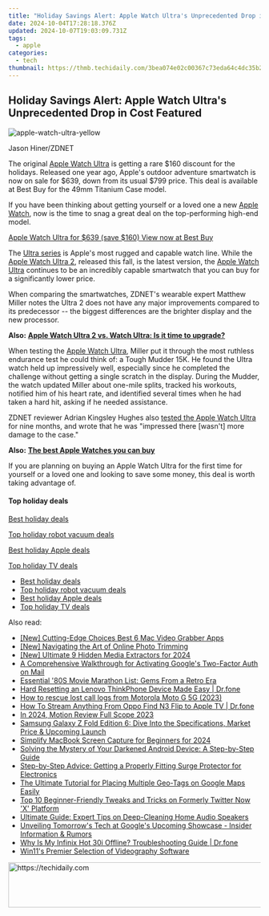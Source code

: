 ```yaml
---
title: "Holiday Savings Alert: Apple Watch Ultra's Unprecedented Drop in Cost Featured"
date: 2024-10-04T17:28:18.376Z
updated: 2024-10-07T19:03:09.731Z
tags:
  - apple
categories:
  - tech
thumbnail: https://thmb.techidaily.com/3bea074e02c00367c73eda64c4dc35b2b7531a1754ee9632a9d2f7f9073f37e2.jpg
---
```


## Holiday Savings Alert: Apple Watch Ultra's Unprecedented Drop in Cost Featured

![apple-watch-ultra-yellow](https://www.zdnet.com/a/img/resize/c4eb17404b5fcd7b50302feb2f8ed399e856e6e6/2022/09/08/081d5078-6ebe-4ecb-8d0d-f80bc04a1484/apple-watch-ultra-yellow.jpg?auto=webp&width=1280)

Jason Hiner/ZDNET

The original [Apple Watch Ultra](https://shop-links.co/link/?url=https%3A%2F%2Fwww.bestbuy.com%2Fsite%2Fapple-watch-ultra-gps-cellular-49mm-titanium-case-with-orange-alpine-loop-large-titanium%2F6339710.p%3FskuId%3D6339710&publisher_slug=itechdaily19598&exclusive=1) is getting a rare $160 discount for the holidays. Released one year ago, Apple's outdoor adventure smartwatch is now on sale for $639, down from its usual $799 price. This deal is available at Best Buy for the 49mm Titanium Case model. 

If you have been thinking about getting yourself or a loved one a new [Apple Watch](https://www.zdnet.com/article/best-apple-watch/), now is the time to snag a great deal on the top-performing high-end model. 

[Apple Watch Ultra for $639 (save $160) View now at Best Buy](https://shop-links.co/link/?url=https%3A%2F%2Fwww.bestbuy.com%2Fsite%2Fapple-watch-ultra-gps-cellular-49mm-titanium-case-with-orange-alpine-loop-large-titanium%2F6339710.p%3FskuId%3D6339710&publisher_slug=itechdaily19598&exclusive=1)

The [Ultra series](https://www.zdnet.com/article/apple-watch-ultra-review/) is Apple's most rugged and capable watch line. While the [Apple Watch Ultra 2](https://www.zdnet.com/article/best-smartwatch/), released this fall, is the latest version, the [Apple Watch Ultra](https://shop-links.co/link/?url=https%3A%2F%2Fwww.bestbuy.com%2Fsite%2Fapple-watch-ultra-gps-cellular-49mm-titanium-case-with-orange-alpine-loop-large-titanium%2F6339710.p%3FskuId%3D6339710&publisher_slug=itechdaily19598&exclusive=1) continues to be an incredibly capable smartwatch that you can buy for a significantly lower price. 

When comparing the smartwatches, ZDNET's wearable expert Matthew Miller notes the Ultra 2 does not have any major improvements compared to its predecessor -- the biggest differences are the brighter display and the new processor. 

**Also:** [**Apple Watch Ultra 2 vs. Watch Ultra: Is it time to upgrade?**](https://www.zdnet.com/article/apple-watch-ultra-2-vs-ultra/)

When testing the [Apple Watch Ultra](https://shop-links.co/link/?url=https%3A%2F%2Fwww.bestbuy.com%2Fsite%2Fapple-watch-ultra-gps-cellular-49mm-titanium-case-with-orange-alpine-loop-large-titanium%2F6339710.p%3FskuId%3D6339710&publisher_slug=itechdaily19598&exclusive=1), Miller put it through the most ruthless endurance test he could think of: a Tough Mudder 15K. He found the Ultra watch held up impressively well, especially since he completed the challenge without getting a single scratch in the display. During the Mudder, the watch updated Miller about one-mile splits, tracked his workouts, notified him of his heart rate, and identified several times when he had taken a hard hit, asking if he needed assistance. 

ZDNET reviewer Adrian Kingsley Hughes also [tested the Apple Watch Ultra](https://www.zdnet.com/article/how-tough-is-the-apple-watch-ultra-i-stress-tested-it-for-9-months/) for nine months, and wrote that he was "impressed there \[wasn't\] more damage to the case."

**Also:** [**The best Apple Watches you can buy**](https://www.zdnet.com/article/best-apple-watch/)

If you are planning on buying an Apple Watch Ultra for the first time for yourself or a loved one and looking to save some money, this deal is worth taking advantage of.

#### Top holiday deals

[Best holiday deals](https://www.zdnet.com/article/best-holiday-deals-2023/ "Best holiday deals")

[Top holiday robot vacuum deals](https://www.zdnet.com/article/best-holiday-robot-vacuum-deals/ "Top holiday robot vacuum deals")

[Best holiday Apple deals](https://www.zdnet.com/article/best-holiday-apple-deals/ "Best holiday Apple deals")

[Top holiday TV deals](https://www.zdnet.com/article/best-holiday-tv-deals-2023/ "Top holiday TV deals")

* [Best holiday deals](https://www.zdnet.com/article/best-holiday-deals-2023/ "Best holiday deals")
* [Top holiday robot vacuum deals](https://www.zdnet.com/article/best-holiday-robot-vacuum-deals/ "Top holiday robot vacuum deals")
* [Best holiday Apple deals](https://www.zdnet.com/article/best-holiday-apple-deals/ "Best holiday Apple deals")
* [Top holiday TV deals](https://www.zdnet.com/article/best-holiday-tv-deals-2023/ "Top holiday TV deals")

<ins class="adsbygoogle"
     style="display:block"
     data-ad-format="autorelaxed"
     data-ad-client="ca-pub-7571918770474297"
     data-ad-slot="1223367746"></ins>

<ins class="adsbygoogle"
     style="display:block"
     data-ad-client="ca-pub-7571918770474297"
     data-ad-slot="8358498916"
     data-ad-format="auto"
     data-full-width-responsive="true"></ins>

<span class="atpl-alsoreadstyle">Also read:</span>
<div><ul>
<li><a href="https://video-capture.techidaily.com/new-cutting-edge-choices-best-6-mac-video-grabber-apps/"><u>[New] Cutting-Edge Choices Best 6 Mac Video Grabber Apps</u></a></li>
<li><a href="https://extra-guidance.techidaily.com/new-navigating-the-art-of-online-photo-trimming/"><u>[New] Navigating the Art of Online Photo Trimming</u></a></li>
<li><a href="https://facebook-clips.techidaily.com/new-ultimate-9-hidden-media-extractors-for-2024/"><u>[New] Ultimate 9 Hidden Media Extractors for 2024</u></a></li>
<li><a href="https://techno-recovery.techidaily.com/a-comprehensive-walkthrough-for-activating-googles-two-factor-auth-on-mail/"><u>A Comprehensive Walkthrough for Activating Google's Two-Factor Auth on Mail</u></a></li>
<li><a href="https://techno-recovery.techidaily.com/essential-80s-movie-marathon-list-gems-from-a-retro-era/"><u>Essential '80S Movie Marathon List: Gems From a Retro Era</u></a></li>
<li><a href="https://techidaily.com/hard-resetting-an-lenovo-thinkphone-device-made-easy-drfone-by-drfone-reset-android-reset-android/"><u>Hard Resetting an Lenovo ThinkPhone Device Made Easy | Dr.fone</u></a></li>
<li><a href="https://blog-min.techidaily.com/how-to-rescue-lost-call-logs-from-motorola-moto-g-5g-2023-by-fonelab-android-recover-call-logs/"><u>How to rescue lost call logs from Motorola Moto G 5G (2023)</u></a></li>
<li><a href="https://screen-mirror.techidaily.com/how-to-stream-anything-from-oppo-find-n3-flip-to-apple-tv-drfone-by-drfone-android/"><u>How To Stream Anything From Oppo Find N3 Flip to Apple TV | Dr.fone</u></a></li>
<li><a href="https://extra-support.techidaily.com/in-2024-motion-review-full-scope-2023/"><u>In 2024, Motion Review Full Scope 2023</u></a></li>
<li><a href="https://techno-recovery.techidaily.com/samsung-galaxy-z-fold-edition-6-dive-into-the-specifications-market-price-and-upcoming-launch/"><u>Samsung Galaxy Z Fold Edition 6: Dive Into the Specifications, Market Price & Upcoming Launch</u></a></li>
<li><a href="https://visual-screen-recording.techidaily.com/simplify-macbook-screen-capture-for-beginners-for-2024/"><u>Simplify MacBook Screen Capture for Beginners for 2024</u></a></li>
<li><a href="https://techno-recovery.techidaily.com/solving-the-mystery-of-your-darkened-android-device-a-step-by-step-guide/"><u>Solving the Mystery of Your Darkened Android Device: A Step-by-Step Guide</u></a></li>
<li><a href="https://techno-recovery.techidaily.com/step-by-step-advice-getting-a-properly-fitting-surge-protector-for-electronics/"><u>Step-by-Step Advice: Getting a Properly Fitting Surge Protector for Electronics</u></a></li>
<li><a href="https://techno-recovery.techidaily.com/the-ultimate-tutorial-for-placing-multiple-geo-tags-on-google-maps-easily/"><u>The Ultimate Tutorial for Placing Multiple Geo-Tags on Google Maps Easily</u></a></li>
<li><a href="https://techno-recovery.techidaily.com/top-10-beginner-friendly-tweaks-and-tricks-on-formerly-twitter-now-x-platform/"><u>Top 10 Beginner-Friendly Tweaks and Tricks on Formerly Twitter Now 'X' Platform</u></a></li>
<li><a href="https://techno-recovery.techidaily.com/ultimate-guide-expert-tips-on-deep-cleaning-home-audio-speakers/"><u>Ultimate Guide: Expert Tips on Deep-Cleaning Home Audio Speakers</u></a></li>
<li><a href="https://techno-recovery.techidaily.com/unveiling-tomorrows-tech-at-googles-upcoming-showcase-insider-information-and-rumors/"><u>Unveiling Tomorrow's Tech at Google's Upcoming Showcase - Insider Information & Rumors</u></a></li>
<li><a href="https://howto.techidaily.com/why-is-my-infinix-hot-30i-offline-troubleshooting-guide-drfone-by-drfone-fix-android-problems-fix-android-problems/"><u>Why Is My Infinix Hot 30i Offline? Troubleshooting Guide | Dr.fone</u></a></li>
<li><a href="https://desktop-recording.techidaily.com/win11s-premier-selection-of-videography-software/"><u>Win11's Premier Selection of Videography Software</u></a></li>
</ul></div>

<!-- affiliate ads begin -->
<a href="https://appsumo.8odi.net/c/5597632/2151855/7443" target="_top" id="2151855">
  <img src="//a.impactradius-go.com/display-ad/7443-2151855" border="0" alt="https://techidaily.com" width="728" height="90"/>
</a>
<img height="0" width="0" src="https://appsumo.8odi.net/i/5597632/2151855/7443" style="position:absolute;visibility:hidden;" border="0" />
<!-- affiliate ads end -->

